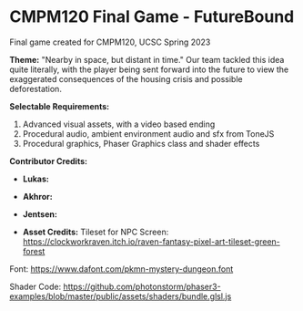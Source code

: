 # CMPM120 Final Game - FutureBound
Final game created for CMPM120, UCSC Spring 2023

**Theme:** "Nearby in space, but distant in time."
Our team tackled this idea quite literally, with the player being sent forward into the future to view the exaggerated consequences of the housing crisis and possible deforestation.

**Selectable Requirements:**
1. Advanced visual assets, with a video based ending
2. Procedural audio, ambient environment audio and sfx from ToneJS
3. Procedural graphics, Phaser Graphics class and shader effects

**Contributor Credits:**
- **Lukas:**

- **Akhror:**

- **Jentsen:**
- **Asset Credits:**
Tileset for NPC Screen: https://clockworkraven.itch.io/raven-fantasy-pixel-art-tileset-green-forest

Font: https://www.dafont.com/pkmn-mystery-dungeon.font

Shader Code: https://github.com/photonstorm/phaser3-examples/blob/master/public/assets/shaders/bundle.glsl.js
